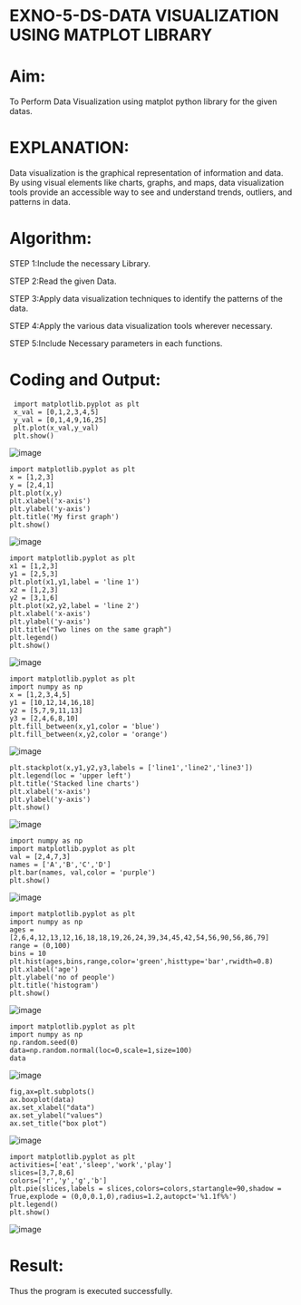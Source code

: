 # EXNO-5-DS-DATA VISUALIZATION USING MATPLOT LIBRARY

# Aim:
  To Perform Data Visualization using matplot python library for the given datas.

# EXPLANATION:
Data visualization is the graphical representation of information and data. By using visual elements like charts, graphs, and maps, data visualization tools provide an accessible way to see and understand trends, outliers, and patterns in data.

# Algorithm:
STEP 1:Include the necessary Library.

STEP 2:Read the given Data.

STEP 3:Apply data visualization techniques to identify the patterns of the data.

STEP 4:Apply the various data visualization tools wherever necessary.

STEP 5:Include Necessary parameters in each functions.

# Coding and Output:
```
 import matplotlib.pyplot as plt
 x_val = [0,1,2,3,4,5]
 y_val = [0,1,4,9,16,25]
 plt.plot(x_val,y_val)
 plt.show()
```
![image](https://github.com/user-attachments/assets/8dc1239e-47bd-4969-baf1-8932d4ec153d)

```
import matplotlib.pyplot as plt
x = [1,2,3]
y = [2,4,1]
plt.plot(x,y)
plt.xlabel('x-axis')
plt.ylabel('y-axis')
plt.title('My first graph')
plt.show()
```
![image](https://github.com/user-attachments/assets/7bdac8f4-cfa4-495a-a52d-fef57fdffd29)

```
import matplotlib.pyplot as plt
x1 = [1,2,3]
y1 = [2,5,3]
plt.plot(x1,y1,label = 'line 1')
x2 = [1,2,3]
y2 = [3,1,6]
plt.plot(x2,y2,label = 'line 2')
plt.xlabel('x-axis')
plt.ylabel('y-axis')
plt.title("Two lines on the same graph")
plt.legend()
plt.show()
```
![image](https://github.com/user-attachments/assets/3e6cd0c5-d7b2-4156-8937-95b1b5924dd9)

```
import matplotlib.pyplot as plt
import numpy as np
x = [1,2,3,4,5]
y1 = [10,12,14,16,18]
y2 = [5,7,9,11,13]
y3 = [2,4,6,8,10]
plt.fill_between(x,y1,color = 'blue')
plt.fill_between(x,y2,color = 'orange')
```
![image](https://github.com/user-attachments/assets/4a2d88be-7665-4f4e-b301-1b039bfd7e51)

```
plt.stackplot(x,y1,y2,y3,labels = ['line1','line2','line3'])
plt.legend(loc = 'upper left')
plt.title('Stacked line charts')
plt.xlabel('x-axis')
plt.ylabel('y-axis')
plt.show()
```
![image](https://github.com/user-attachments/assets/6b08c9b9-c2cd-41af-b848-baaa2bd660ef)

```
import numpy as np
import matplotlib.pyplot as plt
val = [2,4,7,3]
names = ['A','B','C','D']
plt.bar(names, val,color = 'purple')
plt.show()
```
![image](https://github.com/user-attachments/assets/5be19e6e-86d0-443d-8129-702ab20c0d20)

```
import matplotlib.pyplot as plt
import numpy as np
ages = [2,6,4,12,13,12,16,18,18,19,26,24,39,34,45,42,54,56,90,56,86,79]
range = (0,100)
bins = 10
plt.hist(ages,bins,range,color='green',histtype='bar',rwidth=0.8)
plt.xlabel('age')
plt.ylabel('no of people')
plt.title('histogram')
plt.show()
```
![image](https://github.com/user-attachments/assets/60579d47-66da-4e2e-b55f-56085284877d)

```
import matplotlib.pyplot as plt
import numpy as np
np.random.seed(0)
data=np.random.normal(loc=0,scale=1,size=100)
data                         
```
![image](https://github.com/user-attachments/assets/b33a9a48-6675-46c2-82f7-ff5587c5b55e)

```
fig,ax=plt.subplots()
ax.boxplot(data)
ax.set_xlabel("data")
ax.set_ylabel("values")
ax.set_title("box plot")
```
![image](https://github.com/user-attachments/assets/618a6111-6f67-44a3-9203-3e0f57a269ab)

```
import matplotlib.pyplot as plt
activities=['eat','sleep','work','play']
slices=[3,7,8,6]
colors=['r','y','g','b']
plt.pie(slices,labels = slices,colors=colors,startangle=90,shadow = True,explode = (0,0,0.1,0),radius=1.2,autopct='%1.1f%%')
plt.legend()
plt.show()
```
![image](https://github.com/user-attachments/assets/994eea23-c565-4cb8-8775-614cfa761825)

# Result:
 Thus the program is executed successfully.
